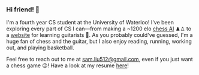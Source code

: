 ### Hi friend! 👋

I'm a fourth year CS student at the University of Waterloo! I've been exploring every part of CS I can—from making a ~1200 elo <a href="https://github.com/samliu21/chess-ai">chess AI</a> ♟♙ to a <a href="https://github.com/samliu21/lyrics-chords">website</a> for learning guitarists 🎸. As you probably could've guessed, I'm a huge fan of chess and the guitar, but I also enjoy reading, running, working out, and playing basketball.

Feel free to reach out to me at sam.liu512@gmail.com, even if you just want a chess game 😉! Have a look at my resume <a href="https://github.com/samliu22/storage/blob/master/resume.pdf">here</a>!
